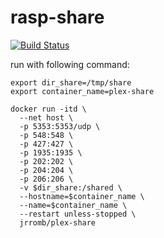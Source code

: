 # rasp-share

[![Build Status](https://travis-ci.org/jrrombaldo/rasp-share.svg?branch=master)](https://travis-ci.org/jrrombaldo/rasp-share)


run with following command:

```
export dir_share=/tmp/share
export container_name=plex-share

docker run -itd \
  --net host \
  -p 5353:5353/udp \
  -p 548:548 \
  -p 427:427 \
  -p 1935:1935 \
  -p 202:202 \
  -p 204:204 \
  -p 206:206 \
  -v $dir_share:/shared \
  --hostname=$container_name \
  --name=$container_name \
  --restart unless-stopped \
  jrromb/plex-share

```